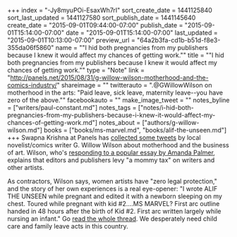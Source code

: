 +++
index = "-Jy8myuPOi-EsaxWh7rI"
sort_create_date = 1441125840
sort_last_updated = 1441127580
sort_publish_date = 1441145640
create_date = "2015-09-01T09:44:00-07:00"
publish_date = "2015-09-01T15:14:00-07:00"
date = "2015-09-01T15:14:00-07:00"
last_updated = "2015-09-01T10:13:00-07:00"
preview_url = "64a2b3fa-cd1b-b51d-f8e3-355da06f5860"
name = "\"I hid both pregnancies from my publishers because I knew it would affect my chances of getting work.\""
title = "\"I hid both pregnancies from my publishers because I knew it would affect my chances of getting work.\""
type = "Note"
link = "http://panels.net/2015/08/31/g-willow-wilson-motherhood-and-the-comics-industry/"
shareimage = ""
twitterauto = ".@GWillowWilson on motherhood in the arts: \"Paid leave, sick leave, maternity leave--you have zero of the above.\""
facebookauto = ""
make_image_tweet = ""
notes_byline = ["writers/paul-constant.md"]
notes_tags = ["notes/i-hid-both-pregnancies-from-my-publishers-because-i-knew-it-would-affect-my-chances-of-getting-work.md"]
notes_about = ["authors/g-willow-wilson.md"]
books = ["books/ms-marvel.md", "books/alif-the-unseen.md"]
+++
Swapna Krishna at Panels has [collected some tweets](http://panels.net/2015/08/31/g-willow-wilson-motherhood-and-the-comics-industry/) by local novelist/comics writer G. Willow Wilson about motherhood and the business of art. Wilson, who's [responding to a popular essay by Amanda Palmer](https://medium.com/@amandapalmer/no-i-am-not-crowdfunding-this-baby-an-open-letter-to-a-worried-fan-9ca75cb0f938), explains that editors and publishers levy "a mommy tax" on writers and other artists. 

As contractors, Wilson says, women artists have "zero legal protection," and the story of her own experiences is a real eye-opener: "I wrote ALIF THE UNSEEN while pregnant and edited it with a newborn sleeping on my chest. Toured while pregnant with kid #2....MS MARVEL? First arc outline handed in 48 hours after the birth of Kid #2. First arc written largely while nursing an infant." Go [read the whole thread](http://panels.net/2015/08/31/g-willow-wilson-motherhood-and-the-comics-industry/). We desperately need child care and family leave acts in this country.
